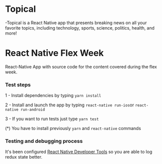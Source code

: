 # Topical
-Topical is a React Native app that presents breaking news on all your favorite topics, including technology, sports, science, politics, health, and more!

# React Native Flex Week 
React-Native App with source code for the content covered during the flex week.

 ### Test steps

1 - Install dependencies by typing `yarn install`

2 - Install and launch the app by typing `react-native run-ios`or `react-native run-android`

3 - If you want to run tests just type `yarn test`

(*) You have to install previously `yarn` and `react-native` commands

### Testing and debugging process

It's been configured [React Native Developer Tools](https://github.com/jhen0409/react-native-debugger)
so you are able to log redux state better. 
